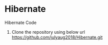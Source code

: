# Hibernate
Hibernate Code


1. Clone the repository using below url
https://github.com/julyaug2018/Hibernate.git

